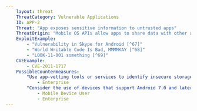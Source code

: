 ```yaml
---
    layout: threat
    ThreatCategory: Vulnerable Applications
    ID: APP-2
    Threat: "App exposes sensitive information to untrusted apps"
    ThreatOrigin: "Mobile OS APIs allow apps to share data with other apps, either by exposing specific services to other apps (e.g. Android intents) or by storing it to locations accessible to other apps. Sensitive information stored in commonly-accessible files/locations (e.g. OS-managed contacts list) or openly accessible through intents may be read or potentially modified by apps untrusted by the developer, which may lead to a loss of confidentiality, integrity, or availability of that data."
    ExploitExample:
        - "Vulnerability in Skype for Android [^67]"
        - "World Writable Code Is Bad, MMMMKAY [^68]"
        - "LOOK-11-001 something [^69]"
    CVEExample:
        - CVE-2011-1717
    PossibleCountermeasures:
        "Use app-vetting tools or services to identify insecure storage of sensitive data.":
            - Enterprise
        "Consider the use of devices that support Android 7.0 and later, which enables app-level encryption in addition to block-level encryption.":
            - Mobile Device User
            - Enterprise
---
```


